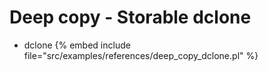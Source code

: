 # Deep copy - Storable dclone

* dclone
{% embed include file="src/examples/references/deep_copy_dclone.pl" %}


